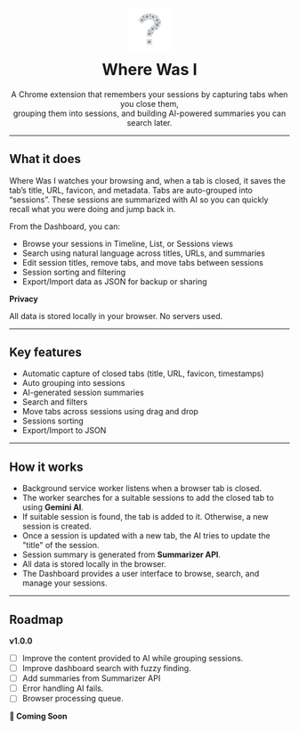 <div align="center" style="margin-top: 30px">
    <img src="./assets/logo.png" alt="Logo" width="80" />
    <h1 style="margin-top: 12px;">Where Was I</h1>
    <p>
        A Chrome extension that remembers your sessions by capturing tabs when you close them,<br/>
        grouping them into sessions, and building AI-powered summaries you can search later.
    </p>
</div>

---

<!-- Short Demo Video -->

## What it does

Where Was I watches your browsing and, when a tab is closed, it saves the tab’s title, URL, favicon, and metadata. Tabs are auto-grouped into “sessions”. These sessions are summarized with AI so you can quickly recall what you were doing and jump back in.

From the Dashboard, you can:

- Browse your sessions in Timeline, List, or Sessions views
- Search using natural language across titles, URLs, and summaries
- Edit session titles, remove tabs, and move tabs between sessions
- Session sorting and filtering
- Export/Import data as JSON for backup or sharing

**Privacy**

All data is stored locally in your browser. No servers used.

---

## Key features

- Automatic capture of closed tabs (title, URL, favicon, timestamps)
- Auto grouping into sessions
- AI-generated session summaries
- Search and filters
- Move tabs across sessions using drag and drop
- Sessions sorting
- Export/Import to JSON

---

## How it works

- Background service worker listens when a browser tab is closed.
- The worker searches for a suitable sessions to add the closed tab to using **Gemini AI**.
- If suitable session is found, the tab is added to it. Otherwise, a new session is created.
- Once a session is updated with a new tab, the AI tries to update the "title" of the session.
- Session summary is generated from **Summarizer API**.
- All data is stored locally in the browser.
- The Dashboard provides a user interface to browse, search, and manage your sessions.

---

<!-- Installation -->

<!-- Technical Details -->

<!-- Contributing and Project Structure -->

<!-- Motivation -->

<!-- Image Gallery -->

## Roadmap

**v1.0.0**

- [ ] Improve the content provided to AI while grouping sessions.
- [ ] Improve dashboard search with fuzzy finding.
- [ ] Add summaries from Summarizer API
- [ ] Error handling AI fails.
- [ ] Browser processing queue.

**🚀 Coming Soon**
